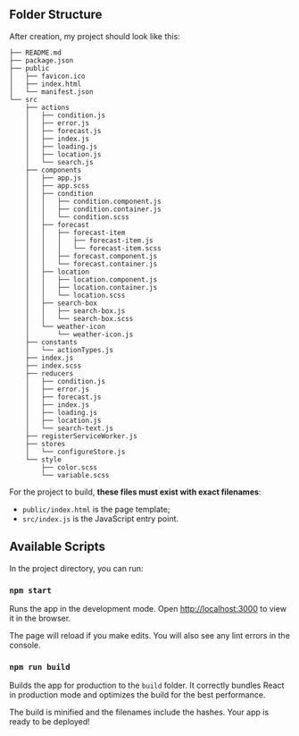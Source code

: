## Folder Structure

After creation, my project should look like this:

```
├── README.md
├── package.json
├── public
│   ├── favicon.ico
│   ├── index.html
│   └── manifest.json
└── src
    ├── actions
    │   ├── condition.js
    │   ├── error.js
    │   ├── forecast.js
    │   ├── index.js
    │   ├── loading.js
    │   ├── location.js
    │   └── search.js
    ├── components
    │   ├── app.js
    │   ├── app.scss
    │   ├── condition
    │   │   ├── condition.component.js
    │   │   ├── condition.container.js
    │   │   └── condition.scss
    │   ├── forecast
    │   │   ├── forecast-item
    │   │   │   ├── forecast-item.js
    │   │   │   └── forecast-item.scss
    │   │   ├── forecast.component.js
    │   │   └── forecast.container.js
    │   ├── location
    │   │   ├── location.component.js
    │   │   ├── location.container.js
    │   │   └── location.scss
    │   ├── search-box
    │   │   ├── search-box.js
    │   │   └── search-box.scss
    │   └── weather-icon
    │       └── weather-icon.js
    ├── constants
    │   └── actionTypes.js
    ├── index.js
    ├── index.scss
    ├── reducers
    │   ├── condition.js
    │   ├── error.js
    │   ├── forecast.js
    │   ├── index.js
    │   ├── loading.js
    │   ├── location.js
    │   └── search-text.js
    ├── registerServiceWorker.js
    ├── stores
    │   └── configureStore.js
    └── style
        ├── color.scss
        └── variable.scss

```

For the project to build, **these files must exist with exact filenames**:

* `public/index.html` is the page template;
* `src/index.js` is the JavaScript entry point.

## Available Scripts

In the project directory, you can run:

### `npm start`

Runs the app in the development mode.
Open [http://localhost:3000](http://localhost:3000) to view it in the browser.

The page will reload if you make edits.
You will also see any lint errors in the console.

### `npm run build`

Builds the app for production to the `build` folder.
It correctly bundles React in production mode and optimizes the build for the best performance.

The build is minified and the filenames include the hashes.
Your app is ready to be deployed!

